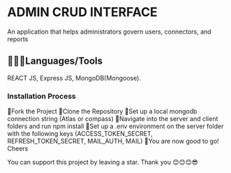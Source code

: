 # ADMIN CRUD INTERFACE

An application that helps administrators govern users, connectors, and reports

## 👨🏽‍🍳Languages/Tools

REACT JS, Express JS, MongoDB(Mongoose).

### Installation Process

🎈Fork the Project 
🎈Clone the Repository
🎈Set up a local mongodb connection string (Atlas or compass)
🎈Navigate into the server and client folders and run npm install
🎈Set up a .env environment on the server folder with the following keys (ACCESS_TOKEN_SECRET, REFRESH_TOKEN_SECRET, MAIL_AUTH, MAIL)
🎈You are now good to go! Cheers


You can support this project by leaving a star. Thank you 😊😊😊😎
